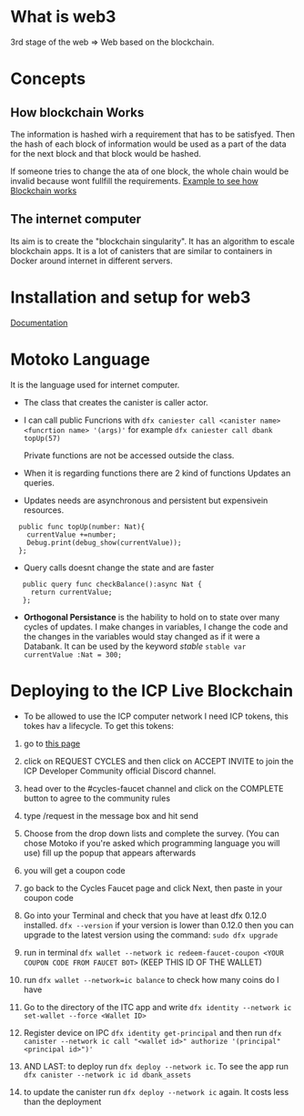 # What is web3

3rd stage of the web => Web based on the blockchain.

# Concepts

## How blockchain Works

The information is hashed wirh a requirement that has to be satisfyed. Then the hash of each block of information would be used as a part of the data for the next block and that block would be hashed.

If someone tries to change the ata of one block, the whole chain would be invalid because wont fullfill the requirements.
[Example to see how Blockchain works](https://guggero.github.io/blockchain-demo/#!/blockchain)

## The internet computer

Its aim is to create the "blockchain singularity". It has an algorithm to escale blockchain apps. It is a lot of canisters that are similar to containers in Docker around internet in different servers.

# Installation and setup for web3

[Documentation](https://docs.google.com/document/d/e/2PACX-1vTNicu-xuf4EiLAehHIqgfpjAnPjzqMGT-xpZVvYaAWNyvzYK_Ceve_me4PVRIxpzH7ea5PAX9NxGwY/pub)

# Motoko Language

It is the language used for internet computer.

- The class that creates the canister is caller actor.

- I can call public Funcrions with `dfx caniester call <canister name> <funcrtion name> '(args)'` for example `dfx caniester call dbank topUp(57)`

  Private functions are not be accessed outside the class.

* When it is regarding functions there are 2 kind of functions Updates an queries.

- Updates needs are asynchronous and persistent but expensivein resources.

```Motoko
  public func topUp(number: Nat){
    currentValue +=number;
    Debug.print(debug_show(currentValue));
  };
```

- Query calls doesnt change the state and are faster

```Motoko
   public query func checkBalance():async Nat {
     return currentValue;
   };
```

- **Orthogonal Persistance** is the hability to hold on to state over many cycles of updates. I make changes in variables, I change the code and the changes in the variables would stay changed as if it were a Databank. It can be used by the keyword _stable_ `stable var currentValue :Nat = 300;`

# Deploying to the ICP Live Blockchain

- To be allowed to use the ICP computer network I need ICP tokens, this tokes hav a lifecycle. To get this tokens:

1. go to [this page](https://faucet.dfinity.org/)
2. click on REQUEST CYCLES and then click on ACCEPT INVITE to join the ICP Developer Community official Discord channel.
3. head over to the #cycles-faucet channel and click on the COMPLETE button to agree to the community rules
4. type /request in the message box and hit send
5. Choose from the drop down lists and complete the survey. (You can chose Motoko if you're asked which programming language you will use) fill up the popup that appears afterwards
6. you will get a coupon code
7. go back to the Cycles Faucet page and click Next, then paste in your coupon code
8. Go into your Terminal and check that you have at least dfx 0.12.0 installed. `dfx --version` if your version is lower than 0.12.0 then you can upgrade to the latest version using the command: `sudo dfx upgrade`
9. run in terminal `dfx wallet --network ic redeem-faucet-coupon <YOUR COUPON CODE FROM FAUCET BOT>` (KEEP THIS ID OF THE WALLET)
10. run `dfx wallet --network=ic balance` to check how many coins do I have
11. Go to the directory of the ITC app and write `dfx identity --network ic set-wallet --force <Wallet ID>`
12. Register device on IPC `dfx identity get-principal` and then run `dfx canister --network ic call "<wallet id>" authorize '(principal"<principal id>")'`

13. AND LAST: to deploy run `dfx deploy --network ic`. To see the app run `dfx canister --network ic id dbank_assets`
14. to update the canister run `dfx deploy --network ic` again. It costs less than the deployment
